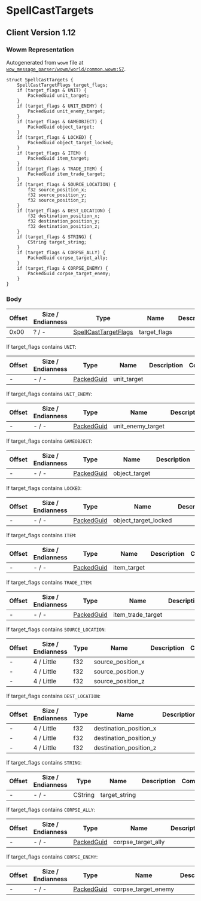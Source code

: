 # SpellCastTargets

## Client Version 1.12

### Wowm Representation

Autogenerated from `wowm` file at [`wow_message_parser/wowm/world/common.wowm:57`](https://github.com/gtker/wow_messages/tree/main/wow_message_parser/wowm/world/common.wowm#L57).
```rust,ignore
struct SpellCastTargets {
    SpellCastTargetFlags target_flags;
    if (target_flags & UNIT) {
        PackedGuid unit_target;
    }
    if (target_flags & UNIT_ENEMY) {
        PackedGuid unit_enemy_target;
    }
    if (target_flags & GAMEOBJECT) {
        PackedGuid object_target;
    }
    if (target_flags & LOCKED) {
        PackedGuid object_target_locked;
    }
    if (target_flags & ITEM) {
        PackedGuid item_target;
    }
    if (target_flags & TRADE_ITEM) {
        PackedGuid item_trade_target;
    }
    if (target_flags & SOURCE_LOCATION) {
        f32 source_position_x;
        f32 source_position_y;
        f32 source_position_z;
    }
    if (target_flags & DEST_LOCATION) {
        f32 destination_position_x;
        f32 destination_position_y;
        f32 destination_position_z;
    }
    if (target_flags & STRING) {
        CString target_string;
    }
    if (target_flags & CORPSE_ALLY) {
        PackedGuid corpse_target_ally;
    }
    if (target_flags & CORPSE_ENEMY) {
        PackedGuid corpse_target_enemy;
    }
}
```
### Body

| Offset | Size / Endianness | Type | Name | Description | Comment |
| ------ | ----------------- | ---- | ---- | ----------- | ------- |
| 0x00 | ? / - | [SpellCastTargetFlags](spellcasttargetflags.md) | target_flags |  |  |

If target_flags contains `UNIT`:

| Offset | Size / Endianness | Type | Name | Description | Comment |
| ------ | ----------------- | ---- | ---- | ----------- | ------- |
| - | - / - | [PackedGuid](../spec/packed-guid.md) | unit_target |  |  |

If target_flags contains `UNIT_ENEMY`:

| Offset | Size / Endianness | Type | Name | Description | Comment |
| ------ | ----------------- | ---- | ---- | ----------- | ------- |
| - | - / - | [PackedGuid](../spec/packed-guid.md) | unit_enemy_target |  |  |

If target_flags contains `GAMEOBJECT`:

| Offset | Size / Endianness | Type | Name | Description | Comment |
| ------ | ----------------- | ---- | ---- | ----------- | ------- |
| - | - / - | [PackedGuid](../spec/packed-guid.md) | object_target |  |  |

If target_flags contains `LOCKED`:

| Offset | Size / Endianness | Type | Name | Description | Comment |
| ------ | ----------------- | ---- | ---- | ----------- | ------- |
| - | - / - | [PackedGuid](../spec/packed-guid.md) | object_target_locked |  |  |

If target_flags contains `ITEM`:

| Offset | Size / Endianness | Type | Name | Description | Comment |
| ------ | ----------------- | ---- | ---- | ----------- | ------- |
| - | - / - | [PackedGuid](../spec/packed-guid.md) | item_target |  |  |

If target_flags contains `TRADE_ITEM`:

| Offset | Size / Endianness | Type | Name | Description | Comment |
| ------ | ----------------- | ---- | ---- | ----------- | ------- |
| - | - / - | [PackedGuid](../spec/packed-guid.md) | item_trade_target |  |  |

If target_flags contains `SOURCE_LOCATION`:

| Offset | Size / Endianness | Type | Name | Description | Comment |
| ------ | ----------------- | ---- | ---- | ----------- | ------- |
| - | 4 / Little | f32 | source_position_x |  |  |
| - | 4 / Little | f32 | source_position_y |  |  |
| - | 4 / Little | f32 | source_position_z |  |  |

If target_flags contains `DEST_LOCATION`:

| Offset | Size / Endianness | Type | Name | Description | Comment |
| ------ | ----------------- | ---- | ---- | ----------- | ------- |
| - | 4 / Little | f32 | destination_position_x |  |  |
| - | 4 / Little | f32 | destination_position_y |  |  |
| - | 4 / Little | f32 | destination_position_z |  |  |

If target_flags contains `STRING`:

| Offset | Size / Endianness | Type | Name | Description | Comment |
| ------ | ----------------- | ---- | ---- | ----------- | ------- |
| - | - / - | CString | target_string |  |  |

If target_flags contains `CORPSE_ALLY`:

| Offset | Size / Endianness | Type | Name | Description | Comment |
| ------ | ----------------- | ---- | ---- | ----------- | ------- |
| - | - / - | [PackedGuid](../spec/packed-guid.md) | corpse_target_ally |  |  |

If target_flags contains `CORPSE_ENEMY`:

| Offset | Size / Endianness | Type | Name | Description | Comment |
| ------ | ----------------- | ---- | ---- | ----------- | ------- |
| - | - / - | [PackedGuid](../spec/packed-guid.md) | corpse_target_enemy |  |  |

